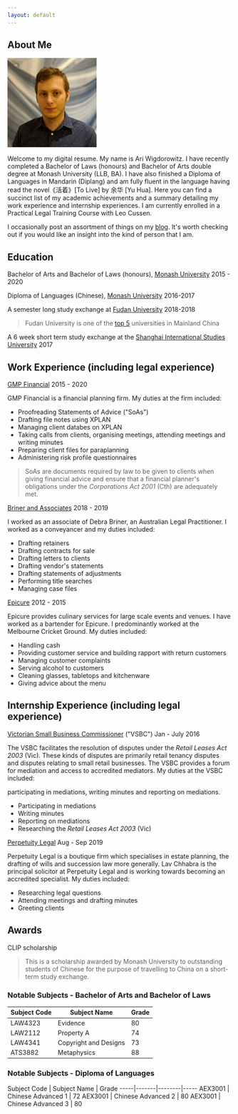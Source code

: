 ```yaml
---
layout: default
---
```


## About Me

<img class="profile-picture" src="sherlock.jpg">

Welcome to my digital resume. My name is Ari Wigdorowitz. I have recently completed a Bachelor of Laws (honours) and Bachelor of Arts double degree at Monash University (LLB, BA).  I have also finished a Diploma of Languages in Mandarin (Diplang) and am fully fluent in the language having read the novel《活着》[To Live] by 余华 [Yu Hua]. Here you can find a succinct list of my academic achievements and a summary detailing my work experience and internship experiences. I am currently enrolled in a Practical Legal Training Course with Leo Cussen.  

I occasionally post an assortment of things on my [blog](https://wigdo.github.io/papyrus). It's worth checking out if you would like an insight into the kind of person that I am.  

## Education

Bachelor of Arts and Bachelor of Laws (honours), [Monash University](https://www.monash.edu/study/why-choose-monash/our-rankings)
2015 - 2020

Diploma of Languages (Chinese), [Monash University](https://www.monash.edu/study/why-choose-monash/our-rankings)
2016-2017

A semester long study exchange at [Fudan University](https://en.wikipedia.org/wiki/Fudan_University 'highly regarded Chinese university')
2018-2018

> Fudan University is one of the [top 5](https://www.timeshighereducation.com/student/best-universities/best-universities-china) universities in Mainland China

A 6 week short term study exchange at the [Shanghai International Studies University](https://en.wikipedia.org/wiki/Shanghai_International_Studies_University) 2017

## Work Experience (including legal experience)

[GMP Financial](https://gmpfinancial.com.au/) 2015 - 2020
<p> GMP Financial is a financial planning firm. My duties at the firm included:
</p>

<ul>
  <li> Proofreading Statements of Advice ("SoAs") </li>
  <li> Drafting file notes using XPLAN </li>
  <li> Managing client databes on XPLAN </li>
  <li> Taking calls from clients, organising meetings, attending meetings and writing minutes </li>
  <li> Preparing client files for paraplanning </li>
  <li> Administering risk profile questionnaires </li>
</ul>

> SoAs are documents required
by law to be given to clients when giving financial advice and ensure
that a financial planner's obligations under the <em> Corporations Act 2001
</em> (Cth) are adequately met.


[Briner and Associates](https://lawyerlist.com.au/1829-Briner--Associates.aspx) 2018 - 2019

<p>
I worked as an associate of Debra Briner, an Australian Legal Practitioner. I worked as a conveyancer and my duties included: </p>  
<ul>

  <li> Drafting retainers </li>
  <li> Drafting contracts for sale </li>
  <li> Drafting letters to clients </li>
  <li> Drafting vendor's statements </li>
  <li> Drafting statements of adjustments </li>
  <li> Performing title searches </li>
  <li> Managing case files </li>

</ul>

[Epicure](https://www.epicure.com.au/) 2012 - 2015


<p> Epicure provides culinary services for large scale events and venues. I have
worked as a bartender for Epicure. I predominantly worked at the
Melbourne Cricket Ground. My duties included:   
</p>

<ul>
  <li> Handling cash </li>
  <li> Providing customer service and building rapport with return customers </li>
  <li> Managing customer complaints </li>
  <li> Serving alcohol to customers </li>
  <li> Cleaning glasses, tabletops and kitchenware </li>
  <li> Giving advice about the menu </li>

</ul>


## Internship Experience (including legal experience)

[Victorian Small Business Commissioner](https://www.vsbc.vic.gov.au/) ("VSBC") Jan - July 2016

<p>
The VSBC facilitates the resolution of disputes under the <em> Retail Leases Act 2003 </em> (Vic). These kinds of disputes are primarily retail tenancy disputes and disputes relating to small retail businesses. The VSBC provides a forum for mediation and access to accredited mediators. My duties at the VSBC included:
</p>
 participating in mediations, writing minutes and reporting on mediations.


<ul>

  <li> Participating in mediations </li>
  <li> Writing minutes </li>
  <li> Reporting on mediations </li>
  <li> Researching the <em> Retail Leases Act 2003 </em> (Vic) </li>

</ul>

[Perpetuity Legal](https://www.perpetuitylegal.com.au/) Aug - Sep 2019


<p>
Perpetuity Legal is a boutique firm which specialises in estate planning, the drafting of wills and succession law more generally. Lav Chhabra is the principal solicitor at Perpetuity Legal and is working towards becoming an accredited specialist. My duties included: </p>

<ul>
  <li> Researching legal questions </li>
  <li> Attending meetings and drafting minutes </li>
  <li> Greeting clients </li>  
</ul>


## Awards

CLIP scholarship
> This is a scholarship awarded by Monash University to outstanding students of Chinese for the purpose of travelling to China on a short-term study exchange.


### Notable Subjects - Bachelor of Arts and Bachelor of Laws

Subject Code | Subject Name | Grade
-----|-------|--------
LAW4323 | Evidence | 80
LAW2112 | Property A | 74
LAW4341 |Copyright and Designs| 73
ATS3882 |Metaphysics | 88

### Notable Subjects - Diploma of Languages

Subject Code | Subject Name | Grade
-----|-------|--------|-----
AEX3001 | Chinese Advanced 1  | 72
AEX3001 | Chinese Advanced 2  | 80
AEX3001 | Chinese Advanced 3  | 80
